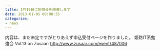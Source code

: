 ```yaml
---
title: 1月19日に勉強会を開催します
date: 2013-01-05 00:08:35
categories:
- news
---
```


内容は、まだ未定ですがとりあえず申込受付ページを作りました。
姫路IT系勉強会 Vol.13 on Zusaar: <http://www.zusaar.com/event/487006>
